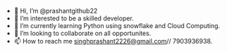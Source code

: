 - 👋 Hi, I’m @prashantgithub22
- 👀 I’m interested to be a skilled developer.
- 🌱 I’m currently learning Python using snowflake and Cloud Computing.
- 💞️ I’m looking to collaborate on all opportunites.
- 📫 How to reach me singhprashant2226@gmail.com// 7903936938.

<!---
prashantgithub22/prashantgithub22 is a ✨ special ✨ repository because its `README.md` (this file) appears on your GitHub profile.
You can click the Preview link to take a look at your changes.
--->
